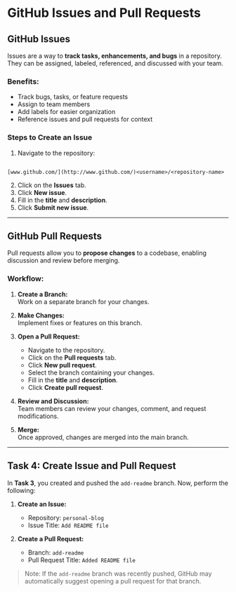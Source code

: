 # GitHub Issues and Pull Requests

## GitHub Issues

Issues are a way to **track tasks, enhancements, and bugs** in a repository.  
They can be assigned, labeled, referenced, and discussed with your team.

### Benefits:

- Track bugs, tasks, or feature requests
- Assign to team members
- Add labels for easier organization
- Reference issues and pull requests for context

### Steps to Create an Issue

1. Navigate to the repository:

```

[www.github.com/](http://www.github.com/)<username>/<repository-name>

```

2. Click on the **Issues** tab.  
3. Click **New issue**.  
4. Fill in the **title** and **description**.  
5. Click **Submit new issue**.

---

## GitHub Pull Requests

Pull requests allow you to **propose changes** to a codebase, enabling discussion and review before merging.

### Workflow:

1. **Create a Branch:**  
   Work on a separate branch for your changes.

2. **Make Changes:**  
   Implement fixes or features on this branch.

3. **Open a Pull Request:**  
   - Navigate to the repository.
   - Click on the **Pull requests** tab.
   - Click **New pull request**.
   - Select the branch containing your changes.
   - Fill in the **title** and **description**.
   - Click **Create pull request**.

4. **Review and Discussion:**  
   Team members can review your changes, comment, and request modifications.

5. **Merge:**  
   Once approved, changes are merged into the main branch.

---

## Task 4: Create Issue and Pull Request

In **Task 3**, you created and pushed the `add-readme` branch. Now, perform the following:

1. **Create an Issue:**  
   - Repository: `personal-blog`  
   - Issue Title: `Add README file`

2. **Create a Pull Request:**  
   - Branch: `add-readme`  
   - Pull Request Title: `Added README file`

> Note: If the `add-readme` branch was recently pushed, GitHub may automatically suggest opening a pull request for that branch.

